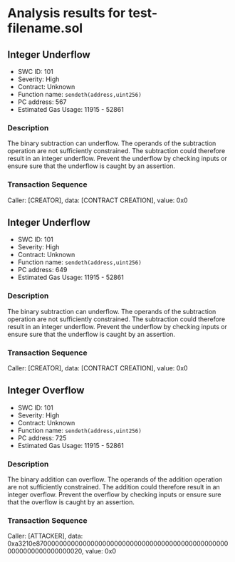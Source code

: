 # Analysis results for test-filename.sol

## Integer Underflow
- SWC ID: 101
- Severity: High
- Contract: Unknown
- Function name: `sendeth(address,uint256)`
- PC address: 567
- Estimated Gas Usage: 11915 - 52861

### Description

The binary subtraction can underflow.
The operands of the subtraction operation are not sufficiently constrained. The subtraction could therefore result in an integer underflow. Prevent the underflow by checking inputs or ensure sure that the underflow is caught by an assertion.

### Transaction Sequence

Caller: [CREATOR], data: [CONTRACT CREATION], value: 0x0


## Integer Underflow
- SWC ID: 101
- Severity: High
- Contract: Unknown
- Function name: `sendeth(address,uint256)`
- PC address: 649
- Estimated Gas Usage: 11915 - 52861

### Description

The binary subtraction can underflow.
The operands of the subtraction operation are not sufficiently constrained. The subtraction could therefore result in an integer underflow. Prevent the underflow by checking inputs or ensure sure that the underflow is caught by an assertion.

### Transaction Sequence

Caller: [CREATOR], data: [CONTRACT CREATION], value: 0x0


## Integer Overflow
- SWC ID: 101
- Severity: High
- Contract: Unknown
- Function name: `sendeth(address,uint256)`
- PC address: 725
- Estimated Gas Usage: 11915 - 52861

### Description

The binary addition can overflow.
The operands of the addition operation are not sufficiently constrained. The addition could therefore result in an integer overflow. Prevent the overflow by checking inputs or ensure sure that the overflow is caught by an assertion.

### Transaction Sequence

Caller: [ATTACKER], data: 0xa3210e87000000000000000000000000000000000000000000000000000000000000000020, value: 0x0

